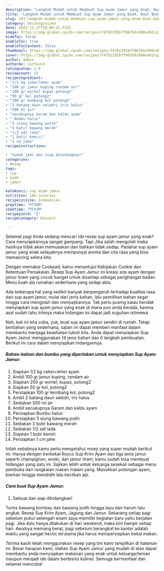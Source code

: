 ```yaml
---
description: "Langkah Mudah untuk Membuat Sup Ayam Jamur yang Enak, Buat Buka Puasa Menggugah Selera"
title: "Langkah Mudah untuk Membuat Sup Ayam Jamur yang Enak, Buat Buka Puasa Menggugah Selera"
slug: 393-langkah-mudah-untuk-membuat-sup-ayam-jamur-yang-enak-buat-buka-puasa-menggugah-selera
category: Uncategorized
date: 2022-11-27T10:00:12.525Z
image: https://img-global.cpcdn.com/recipes/f4782295b7f067b0/680x482cq70/sup-ayam-jamur-foto-resep-utama.jpg
hideToc: false
enableToc: true
enableTocContent: false
thumbnail: https://img-global.cpcdn.com/recipes/f4782295b7f067b0/680x482cq70/sup-ayam-jamur-foto-resep-utama.jpg
cover: https://img-global.cpcdn.com/recipes/f4782295b7f067b0/680x482cq70/sup-ayam-jamur-foto-resep-utama.jpg
author: Admin
authorAv: notfound
ratingvalue: 3.8
reviewcount: 22
recipeingredient:
- "1/2 kg cekerleher ayam"
- "100 gr jamur kuping rendam air"
- "200 gr wortel kupas potong2"
- "50 gr kol potong2"
- "100 gr kembang kol potong2"
- "2 batang daun seledri iris halus"
- "500 ml air"
- "secukupnya Garam dan kaldu ayam"
- " Bumbu halus"
- "3 siung bawang putih"
- "2 butir bawang merah"
- "1/2 sdt lada"
- "1 butir kemiri"
- "1 cm jahe"
recipeinstructions:

- "Sudah jadi dan siap dihidangkan!"
categories:
- Resep
tags:
- sup
- ayam
- jamur

katakunci: sup ayam jamur 
nutrition: 194 calories
recipecuisine: Indonesian
preptime: "PT34M"
cooktime: "PT41M"
recipeyield: "2"
recipecategory: Dessert

---
```



Selamat pagi Anda sedang mencari ide resep sup ayam jamur yang enak? Cara menyiapkannya sangat gampang. Tapi Jika salah mengolah maka hasilnya tidak akan memuaskan dan bahkan tidak sedap. Padahal sup ayam jamur yang enak selayaknya mempunyai aroma dan cita rasa yang bisa memancing selera kita.


Dengan memakai Cookpad, kamu menyetujui Kebijakan Cookie dan Ketentuan Pemakaian. Resep Sup Ayam Jamur ini kreasi sop ayam dengan jamur tiram yang cocok banget untuk disantap sebagai penghangat badan. Menu kuah ala rumahan sederhana yang sedap abis.

Ada beberapa hal yang sedikit banyak berpengaruh terhadap kualitas rasa dari sup ayam jamur, mulai dari jenis bahan, lalu pemilihan bahan segar hingga cara mengolah dan menyajikannya. Tak perlu pusing kalau hendak menyiapkan sup ayam jamur yang enak di mana pun anda berada, karena asal sudah tahu triknya maka hidangan ini dapat jadi suguhan istimewa.


Nah, kali ini kita coba, yuk, buat sup ayam jamur sendiri di rumah. Tetap berbahan yang sederhana, sajian ini dapat memberi manfaat dalam membantu menjaga kesehatan tubuh kita. Anda dapat menyiapkan Sup Ayam Jamur menggunakan 14 jenis bahan dan 0 langkah pembuatan. Berikut ini cara dalam menyiapkan hidangannya.

<!--inarticleads1-->

##### Bahan-bahan dan bumbu yang diperlukan untuk menyiapkan Sup Ayam Jamur:

1. Siapkan 1/2 kg ceker+leher ayam
1. Ambil 100 gr jamur kuping, rendam air
1. Siapkan 200 gr wortel, kupas, potong2
1. Siapkan 50 gr kol, potong2
1. Persiapkan 100 gr kembang kol, potong2
1. Ambil 2 batang daun seledri, iris halus
1. Sediakan 500 ml air
1. Ambil secukupnya Garam dan kaldu ayam
1. Persiapkan  Bumbu halus:
1. Persiapkan 3 siung bawang putih
1. Sediakan 2 butir bawang merah
1. Sediakan 1/2 sdt lada
1. Siapkan 1 butir kemiri
1. Persiapkan 1 cm jahe


Inilah sebabnya kamu perlu mengetahui resep yang super mudah berikut ini. Hanya dengan berbekal Royco Sup Krim Ayam dan tiga jenis jamur seperti champignon, enoki, dan jamur tiram; kamu sudah bisa membuat hidangan yang satu ini. Sajikan lebih untuk keluarga sesekali sebagai menu pembuka dari rangkaian makan malam yang. Masukkan potongan ayam, biarkan hingga mendidih lalu kecilkan api. 

<!--inarticleads2-->

##### Cara buat Sup Ayam Jamur:


1. Selesai dan siap dihidangkan!

Tumis bawang bombay dan bawang putih hingga layu dan harum lalu angkat. Resep Sup Krim Ayam, Jagung dan Jamur. Sekarang setiap pagi sebelum pukul setengah enam saya memiliki kegiatan baru yaitu berjalan pagi. Jika dulu hanya dilakukan di hari weekend, maka kini hampir setiap hari. Awalnya memang berat, pagi sebelum berangkat ke kantor adalah waktu yang sangat hectic terutama jika harus mempersiapkan bekal makan. 

Terima kasih telah menggunakan resep yang tim kami tampilkan di halaman ini. Besar harapan kami, olahan Sup Ayam Jamur yang mudah di atas dapat membantu anda menyiapkan makanan yang enak untuk keluarga/teman maupun menjadi ide dalam berbisnis kuliner. Semoga bermanfaat dan selamat mencoba!
